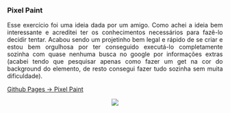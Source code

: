 ### Pixel Paint

<p align="justify">Esse exercício foi uma ideia dada por um amigo. Como achei a ideia bem interessante e acreditei ter os conhecimentos necessários para fazê-lo decidir tentar. Acabou sendo um projetinho bem legal e rápido de se criar e estou bem orgulhosa por ter conseguido executá-lo completamente sozinha com quase nenhuma busca no google por informações extras (acabei tendo que pesquisar apenas como fazer um get na cor do background do elemento, de resto consegui fazer tudo sozinha sem muita dificuldade).</p>

[Github Pages -> Pixel Paint](https://eduardanunes.github.io/Pixel-Paint/)

<div align="center"><img src="https://media.discordapp.net/attachments/1024407769467596890/1072693802520825866/image.png?width=1214&height=683"></div>
